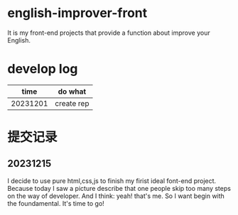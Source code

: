# english-improver-front
It is my front-end projects that provide a function about improve your English.
# develop log
| time | do what |
|--------|--------|
| 20231201  | create rep |

# 提交记录
## 20231215
I decide to use pure html,css,js to finish my firist ideal font-end project. Because today I saw a picture describe that one people skip too many steps on the way of developer. And I think: yeah! that's me. So I want begin with the foundamental.
It's time to go!
